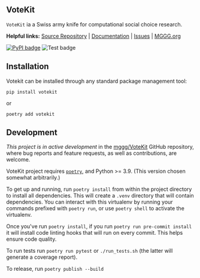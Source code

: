 ## VoteKit

`VoteKit` ia a Swiss army knife for computational social choice research.

**Helpful links:** [Source Repository](https://github.com/mggg/VoteKit) | [Documentation](https://mggg.github.io/VoteKit/) | [Issues](https://github.com/mggg/VoteKit/issues) | [MGGG.org](https://mggg.org/)


[![PyPI badge](https://badge.fury.io/py/votekit.svg)](https://badge.fury.io/py/votekit)
![Test badge](https://github.com/mggg/VoteKit/workflows/Test%20&%20Lint/badge.svg)

## Installation
Votekit can be installed through any standard package management tool:

    pip install votekit

or

    poetry add votekit

## Development
*This project is in active development* in the [mggg/VoteKit](https://github.com/mggg/VoteKit) GitHub repository, where bug reports and feature requests, as well as contributions, are welcome.

VoteKit project requires [`poetry`](https://python-poetry.org/docs/#installation), and Python >= 3.9. (This version chosen somewhat arbitrarily.)

To get up and running, run `poetry install` from within the project directory to install all dependencies. This will create a `.venv` directory that will contain dependencies. You can interact with this virtualenv by running your commands prefixed with `poetry run`, or use `poetry shell` to activate the virtualenv.

Once you've run `poetry install`, if you run `poetry run pre-commit install` it will install code linting hooks that will run on every commit. This helps ensure code quality.

To run tests run `poetry run pytest` or `./run_tests.sh` (the latter will generate a coverage report).

To release, run `poetry publish --build`
